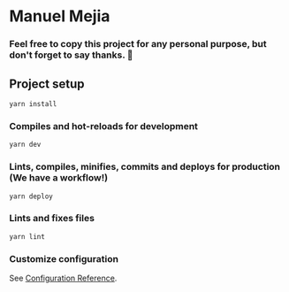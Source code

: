 # Manuel Mejia

### Feel free to copy this project for any personal purpose, but don't forget to say thanks. 🙂

## Project setup
```
yarn install
```

### Compiles and hot-reloads for development
```
yarn dev
```

### Lints, compiles, minifies, commits and deploys for production (We have a workflow!)
```
yarn deploy
```

### Lints and fixes files
```
yarn lint
```

### Customize configuration
See [Configuration Reference](https://cli.vuejs.org/config/).
